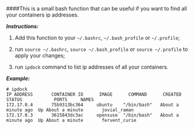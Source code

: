 ####This is a small bash function that can be useful if you want to find all your containers ip addresses.

***Instructions:*** 

1) Add this function to your ```~/.bashrc```, ```~/.bash_profile``` or ```~/.profile```;

2) run ```source ~/.bashrc```, ```source ~/.bash_profile``` or ```source ~/.profile``` to apply your changes;

3) run ```ipdock``` command to list ip addresses of all your containers.

***Example:***
```
# ipdock
IP ADDRESS       CONTAINER ID      IMAGE      COMMAND      CREATED            STATUS            PORTS     NAMES
172.17.0.4       75b9313bc364     ubuntu    "/bin/bash"   About a minute ago  Up About a minute       jovial_raman
172.17.0.3       3615843dc3ac     opensuse  "/bin/bash"   About a minute ago  Up About a minute       fervent_curie
